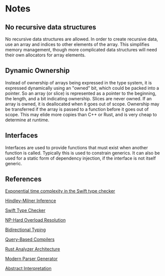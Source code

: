
# Notes

## No recursive data structures

No recursive data structures are allowed. In order to create recursive data, use an array and indices to other elements of the array. This simplifies memory management, though more complicated data structures will need their own allocators for array elements.

## Dynamic Ownership

Instead of ownership of arrays being expressed in the type system, it is expressed dynamically using an "owned" bit, which could be packed into a pointer. So an array (or slice) is represented as a pointer to the beginning, the length, and a bit indicating ownership. Slices are never owned. If an array is owned, it is deallocated when it goes out of scope. Ownership may be transferred if the array is passed to a function before it goes out of scope. This may elide more copies than C++ or Rust, and is very cheap to determine at runtime.

## Interfaces

Interfaces are used to provide functions that must exist when another function is called. Typically this is used to constrain generics. It can also be used for a static form of dependency injection, if the interface is not itself generic.

## References

[Exponential time complexity in the Swift type checker](https://www.cocoawithlove.com/blog/2016/07/12/type-checker-issues.html)

[Hindley-Milner Inference](http://dev.stephendiehl.com/fun/006_hindley_milner.html)

[Swift Type Checker](https://github.com/apple/swift/blob/main/docs/TypeChecker.md)

[NP-Hard Overload Resolution](https://docs.microsoft.com/en-us/archive/blogs/ericlippert/lambda-expressions-vs-anonymous-methods-part-five)

[Bidirectional Typing](https://arxiv.org/pdf/1908.05839.pdf)

[Query-Based Compilers](https://ollef.github.io/blog/posts/query-based-compilers.html)

[Rust Analyzer Architecture](https://github.com/rust-lang/rust-analyzer/blob/master/docs/dev/architecture.md)

[Modern Parser Generator](https://matklad.github.io/2018/06/06/modern-parser-generator.html)

[Abstract Interpretation](https://www.youtube.com/watch?v=IBlfJerAcRw)
